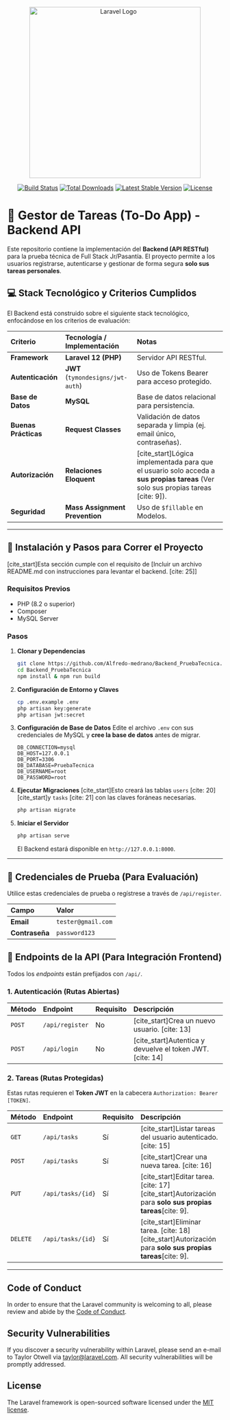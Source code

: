 <p align="center"><a href="https://laravel.com" target="_blank"><img src="https://raw.githubusercontent.com/laravel/art/master/logo-lockup/5%20SVG/2%20CMYK/1%20Full%20Color/laravel-logolockup-cmyk-red.svg" width="400" alt="Laravel Logo"></a></p>

<p align="center">
<a href="https://github.com/laravel/framework/actions"><img src="https://github.com/laravel/framework/workflows/tests/badge.svg" alt="Build Status"></a>
<a href="https://packagist.org/packages/laravel/framework"><img src="https://img.shields.io/packagist/dt/laravel/framework" alt="Total Downloads"></a>
<a href="https://packagist.org/packages/laravel/framework"><img src="https://img.shields.io/packagist/v/laravel/framework" alt="Latest Stable Version"></a>
<a href="https://packagist.org/packages/laravel/framework"><img src="https://img.shields.io/packagist/l/laravel/framework" alt="License"></a>
</p>

# 📘 Gestor de Tareas (To-Do App) - Backend API

Este repositorio contiene la implementación del **Backend (API RESTful)** para la prueba técnica de Full Stack Jr/Pasantía. El proyecto permite a los usuarios registrarse, autenticarse y gestionar de forma segura **solo sus tareas personales**.

## 💻 Stack Tecnológico y Criterios Cumplidos

El Backend está construido sobre el siguiente stack tecnológico, enfocándose en los criterios de evaluación:

| Criterio | Tecnología / Implementación | Notas |
| :--- | :--- | :--- |
| **Framework** | **Laravel 12 (PHP)** | Servidor API RESTful. |
| **Autenticación** | **JWT** (`tymondesigns/jwt-auth`) | Uso de Tokens Bearer para acceso protegido. |
| **Base de Datos** | **MySQL** | Base de datos relacional para persistencia. |
| **Buenas Prácticas** | **Request Classes** | Validación de datos separada y limpia (ej. email único, contraseñas). |
| **Autorización** | **Relaciones Eloquent** | [cite_start]Lógica implementada para que el usuario solo acceda a **sus propias tareas** (Ver solo sus propias tareas [cite: 9]). |
| **Seguridad** | **Mass Assignment Prevention** | Uso de `$fillable` en Modelos. |

---

## 🚀 Instalación y Pasos para Correr el Proyecto

[cite_start]Esta sección cumple con el requisito de [Incluir un archivo README.md con instrucciones para levantar el backend. [cite: 25]]

### Requisitos Previos
* PHP (8.2 o superior)
* Composer
* MySQL Server

### Pasos

1.  **Clonar y Dependencias**
    ```bash
    git clone https://github.com/Alfredo-medrano/Backend_PruebaTecnica.git
    cd Backend_PruebaTecnica
    npm install & npm run build
    ```

2.  **Configuración de Entorno y Claves**
    ```bash
    cp .env.example .env
    php artisan key:generate
    php artisan jwt:secret
    ```

3.  **Configuración de Base de Datos**
    Edite el archivo `.env` con sus credenciales de MySQL y **cree la base de datos** antes de migrar.

    ```dotenv
    DB_CONNECTION=mysql
    DB_HOST=127.0.0.1
    DB_PORT=3306
    DB_DATABASE=PruebaTecnica 
    DB_USERNAME=root
    DB_PASSWORD=root
    ```

4.  **Ejecutar Migraciones**
    [cite_start]Esto creará las tablas `users` [cite: 20] [cite_start]y `tasks` [cite: 21] con las claves foráneas necesarias.
    ```bash
    php artisan migrate
    ```

5.  **Iniciar el Servidor**
    ```bash
    php artisan serve
    ```
    El Backend estará disponible en `http://127.0.0.1:8000`.

---

## 🔑 Credenciales de Prueba (Para Evaluación)

Utilice estas credenciales de prueba o regístrese a través de `/api/register`.

| Campo | Valor |
| :--- | :--- |
| **Email** | `tester@gmail.com` |
| **Contraseña** | `password123` |

## 🔗 Endpoints de la API (Para Integración Frontend)

Todos los *endpoints* están prefijados con `/api/`.

### 1. Autenticación (Rutas Abiertas)

| Método | Endpoint | Requisito | Descripción |
| :--- | :--- | :--- | :--- |
| `POST` | `/api/register` | No | [cite_start]Crea un nuevo usuario. [cite: 13] |
| `POST` | `/api/login` | No | [cite_start]Autentica y devuelve el token JWT. [cite: 14] |

### 2. Tareas (Rutas Protegidas)

Estas rutas requieren el **Token JWT** en la cabecera `Authorization: Bearer [TOKEN]`.

| Método | Endpoint | Requisito | Descripción |
| :--- | :--- | :--- | :--- |
| `GET` | `/api/tasks` | Sí | [cite_start]Listar tareas del usuario autenticado. [cite: 15] |
| `POST` | `/api/tasks` | Sí | [cite_start]Crear una nueva tarea. [cite: 16] |
| `PUT` | `/api/tasks/{id}` | Sí | [cite_start]Editar tarea. [cite: 17] [cite_start]Autorización para **solo sus propias tareas**[cite: 9]. |
| `DELETE` | `/api/tasks/{id}` | Sí | [cite_start]Eliminar tarea. [cite: 18] [cite_start]Autorización para **solo sus propias tareas**[cite: 9]. |

---

## Code of Conduct

In order to ensure that the Laravel community is welcoming to all, please review and abide by the [Code of Conduct](https://laravel.com/docs/contributions#code-of-conduct).

## Security Vulnerabilities

If you discover a security vulnerability within Laravel, please send an e-mail to Taylor Otwell via [taylor@laravel.com](mailto:taylor@laravel.com). All security vulnerabilities will be promptly addressed.

## License

The Laravel framework is open-sourced software licensed under the [MIT license](https://opensource.org/licenses/MIT).
